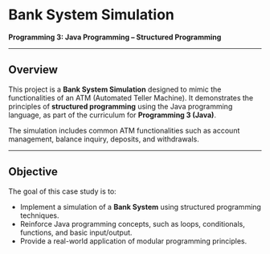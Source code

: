 # Bank System Simulation  
**Programming 3: Java Programming – Structured Programming**  

---

## Overview  
This project is a **Bank System Simulation** designed to mimic the functionalities of an ATM (Automated Teller Machine). It demonstrates the principles of **structured programming** using the Java programming language, as part of the curriculum for **Programming 3 (Java)**.  

The simulation includes common ATM functionalities such as account management, balance inquiry, deposits, and withdrawals.  

---

## Objective  
The goal of this case study is to:  
- Implement a simulation of a **Bank System** using structured programming techniques.  
- Reinforce Java programming concepts, such as loops, conditionals, functions, and basic input/output.  
- Provide a real-world application of modular programming principles.  
